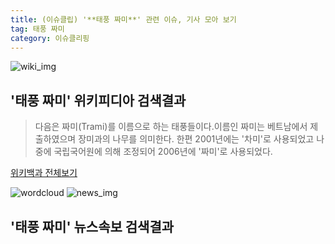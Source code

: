 ```yaml
---
title: (이슈클립) '**태풍 짜미**' 관련 이슈, 기사 모아 보기
tag: 태풍 짜미
category: 이슈클리핑
---
```

![wiki_img](https://user-images.githubusercontent.com/42597476/44503234-41136a80-a6d0-11e8-9071-6fc6418eafe4.png)
## **'**태풍 짜미**'** 위키피디아 검색결과
>다음은 짜미(Trami)를 이름으로 하는 태풍들이다.이름인 짜미는 베트남에서 제출하였으며 장미과의 나무를 의미한다. 한편 2001년에는 '차미'로 사용되었고 나중에 국립국어원에 의해 조정되어 2006년에 '짜미'로 사용되었다.

<a href="https://ko.wikipedia.org/wiki/태풍 짜미" target="_blank">위키백과 전체보기</a>

![wordcloud](https://s3.ap-northeast-2.amazonaws.com/lyrics101-wordcloud/2018-09-26-1537915630.png)
![news_img](https://user-images.githubusercontent.com/42597476/44507050-1206f400-a6e4-11e8-8d98-7ffbfebb353f.png)
## **'**태풍 짜미**'** 뉴스속보 검색결과


